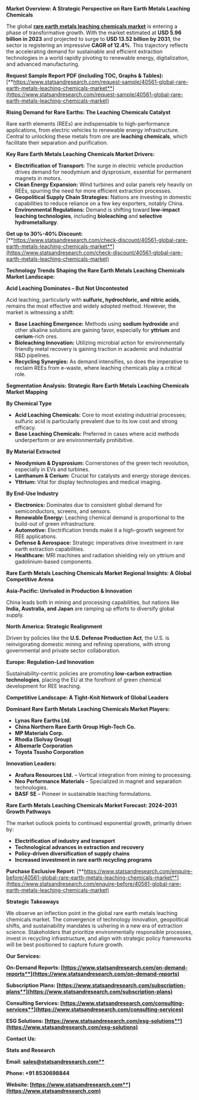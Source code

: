 ﻿**Market Overview: A Strategic Perspective on Rare Earth Metals Leaching Chemicals**

The global [**rare earth metals leaching chemicals market**](https://www.statsandresearch.com/report/40561-global-rare-earth-metals-leaching-chemicals-market) is entering a phase of transformative growth. With the market estimated at **USD 5.96 billion in 2023** and projected to surge to **USD 13.52 billion by 2031**, the sector is registering an impressive **CAGR of 12.4%**. This trajectory reflects the accelerating demand for sustainable and efficient extraction technologies in a world rapidly pivoting to renewable energy, digitalization, and advanced manufacturing.

**Request Sample Report PDF (including TOC, Graphs & Tables):** [**https://www.statsandresearch.com/request-sample/40561-global-rare-earth-metals-leaching-chemicals-market**](https://www.statsandresearch.com/request-sample/40561-global-rare-earth-metals-leaching-chemicals-market)

**Rising Demand for Rare Earths: The Leaching Chemicals Catalyst**

Rare earth elements (REEs) are indispensable to high-performance applications, from electric vehicles to renewable energy infrastructure. Central to unlocking these metals from ore are **leaching chemicals**, which facilitate their separation and purification.

**Key Rare Earth Metals Leaching Chemicals Market Drivers:**

- **Electrification of Transport:** The surge in electric vehicle production drives demand for neodymium and dysprosium, essential for permanent magnets in motors.
- **Clean Energy Expansion:** Wind turbines and solar panels rely heavily on REEs, spurring the need for more efficient extraction processes.
- **Geopolitical Supply Chain Strategies:** Nations are investing in domestic capabilities to reduce reliance on a few key exporters, notably China.
- **Environmental Regulations:** Demand is shifting toward **low-impact leaching technologies**, including **bioleaching** and **selective hydrometallurgy**.

**Get up to 30%-40% Discount:** [**https://www.statsandresearch.com/check-discount/40561-global-rare-earth-metals-leaching-chemicals-market**](https://www.statsandresearch.com/check-discount/40561-global-rare-earth-metals-leaching-chemicals-market)

**Technology Trends Shaping the Rare Earth Metals Leaching Chemicals Market Landscape:**

**Acid Leaching Dominates – But Not Uncontested**

Acid leaching, particularly with **sulfuric, hydrochloric, and nitric acids**, remains the most effective and widely adopted method. However, the market is witnessing a shift:

- **Base Leaching Emergence:** Methods using **sodium hydroxide** and other alkaline solutions are gaining favor, especially for **yttrium** and **cerium**-rich ores.
- **Bioleaching Innovation:** Utilizing microbial action for environmentally friendly metal recovery is gaining traction in academic and industrial R&D pipelines.
- **Recycling Synergies:** As demand intensifies, so does the imperative to reclaim REEs from e-waste, where leaching chemicals play a critical role.

**Segmentation Analysis: Strategic Rare Earth Metals Leaching Chemicals Market Mapping**

**By Chemical Type**

- **Acid Leaching Chemicals:** Core to most existing industrial processes; sulfuric acid is particularly prevalent due to its low cost and strong efficacy.
- **Base Leaching Chemicals:** Preferred in cases where acid methods underperform or are environmentally prohibitive.

**By Material Extracted**

- **Neodymium & Dysprosium:** Cornerstones of the green tech revolution, especially in EVs and turbines.
- **Lanthanum & Cerium:** Crucial for catalysts and energy storage devices.
- **Yttrium:** Vital for display technologies and medical imaging.

**By End-Use Industry**

- **Electronics:** Dominates due to consistent global demand for semiconductors, screens, and sensors.
- **Renewable Energy:** Leaching chemical demand is proportional to the build-out of green infrastructure.
- **Automotive:** Electrification trends make it a high-growth segment for REE applications.
- **Defense & Aerospace:** Strategic imperatives drive investment in rare earth extraction capabilities.
- **Healthcare:** MRI machines and radiation shielding rely on yttrium and gadolinium-based components.

**Rare Earth Metals Leaching Chemicals Market Regional Insights: A Global Competitive Arena**

**Asia-Pacific: Unrivaled in Production & Innovation**

China leads both in mining and processing capabilities, but nations like **India, Australia, and Japan** are ramping up efforts to diversify global supply.

**North America: Strategic Realignment**

Driven by policies like the **U.S. Defense Production Act**, the U.S. is reinvigorating domestic mining and refining operations, with strong governmental and private sector collaboration.

**Europe: Regulation-Led Innovation**

Sustainability-centric policies are promoting **low-carbon extraction technologies**, placing the EU at the forefront of green chemical development for REE leaching.

**Competitive Landscape: A Tight-Knit Network of Global Leaders**

**Dominant Rare Earth Metals Leaching Chemicals Market Players:**

- **Lynas Rare Earths Ltd.**
- **China Northern Rare Earth Group High-Tech Co.**
- **MP Materials Corp.**
- **Rhodia (Solvay Group)**
- **Albemarle Corporation**
- **Toyota Tsusho Corporation**

**Innovation Leaders:**

- **Arafura Resources Ltd.** – Vertical integration from mining to processing.
- **Neo Performance Materials** – Specialized in magnet and separation technologies.
- **BASF SE** – Pioneer in sustainable leaching formulations.

**Rare Earth Metals Leaching Chemicals Market Forecast: 2024–2031 Growth Pathways**

The market outlook points to continued exponential growth, primarily driven by:

- **Electrification of industry and transport**
- **Technological advances in extraction and recovery**
- **Policy-driven diversification of supply chains**
- **Increased investment in rare earth recycling programs**

**Purchase Exclusive Report:** [**https://www.statsandresearch.com/enquire-before/40561-global-rare-earth-metals-leaching-chemicals-market**](https://www.statsandresearch.com/enquire-before/40561-global-rare-earth-metals-leaching-chemicals-market)

**Strategic Takeaways**

We observe an inflection point in the global rare earth metals leaching chemicals market. The convergence of technology innovation, geopolitical shifts, and sustainability mandates is ushering in a new era of extraction science. Stakeholders that prioritize environmentally responsible processes, invest in recycling infrastructure, and align with strategic policy frameworks will be best positioned to capture future growth.

**Our Services:**

**On-Demand Reports: [https://www.statsandresearch.com/on-demand-reports**](https://www.statsandresearch.com/on-demand-reports)**

**Subscription Plans: [https://www.statsandresearch.com/subscription-plans**](https://www.statsandresearch.com/subscription-plans)**

**Consulting Services: [https://www.statsandresearch.com/consulting-services**](https://www.statsandresearch.com/consulting-services)**

**ESG Solutions: [https://www.statsandresearch.com/esg-solutions**](https://www.statsandresearch.com/esg-solutions)**

**Contact Us:**

**Stats and Research**

**Email: [sales@statsandresearch.com**](mailto:sales@statsandresearch.com)**

**Phone: +91 8530698844**

**Website: [https://www.statsandresearch.com**](https://www.statsandresearch.com)**
